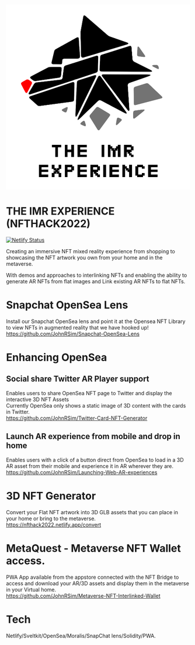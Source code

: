 <img src="./images/logo.png" alt="THE IMR EXPERIENCE">

# THE IMR EXPERIENCE (NFTHACK2022)
[![Netlify Status](https://api.netlify.com/api/v1/badges/9d34f6d2-f321-4e9a-bfe5-cad00261e5cd/deploy-status)](https://app.netlify.com/sites/nfthack2022/deploys)

Creating an immersive NFT mixed reality experience from shopping to showcasing the NFT artwork you own from your home and in the metaverse.

With demos and approaches to interlinking NFTs and enabling the ability to generate AR NFTs from flat images and Link existing AR NFTs to flat NFTs. 

# Snapchat OpenSea Lens
Install our Snapchat OpenSea lens and point it at the Opensea NFT Library to view NFTs in augmented reality that we have hooked up!<br />
https://github.com/JohnRSim/Snapchat-OpenSea-Lens <br />

# Enhancing OpenSea
## Social share Twitter AR Player support
Enables users to share OpenSea NFT page to Twitter and display the interactive 3D NFT Assets<br />
Currently OpenSea only shows a static image of 3D content with the cards in Twitter. <br />
https://github.com/JohnRSim/Twitter-Card-NFT-Generator 
## Launch AR experience from mobile and drop in home
Enables users with a click of a button direct from OpenSea to load in a 3D AR asset from their mobile and experience it in AR wherever they are.
https://github.com/JohnRSim/Launching-Web-AR-experiences

# 3D NFT Generator
Convert your Flat NFT artwork into 3D GLB assets that you can place in your home or bring to the metaverse.<br />
https://nfthack2022.netlify.app/convert

# MetaQuest - Metaverse NFT Wallet access.
PWA App available from the appstore connected with the NFT Bridge to access and download your AR/3D assets and display them in the metaverse in your Virtual home.<br />
https://github.com/JohnRSim/Metaverse-NFT-Interlinked-Wallet

# Tech
Netlify/Sveltkit/OpenSea/Moralis/SnapChat lens/Solidity/PWA.
